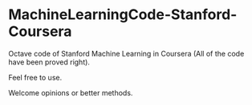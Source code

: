# MachineLearningCode-Stanford-Coursera
Octave code of Stanford Machine Learning in Coursera (All of the code have been proved right).

Feel free to use.

Welcome opinions or better methods.
